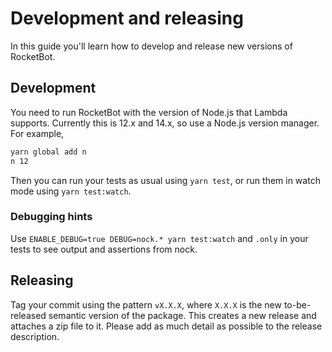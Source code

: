 # Development and releasing

In this guide you'll learn how to develop and release new versions of RocketBot.

## Development

You need to run RocketBot with the version of Node.js that Lambda supports. Currently this is 12.x and 14.x, so use a Node.js version manager. For example,

```bash
yarn global add n
n 12
```

Then you can run your tests as usual using `yarn test`, or run them in watch mode using `yarn test:watch`.

### Debugging hints

Use `ENABLE_DEBUG=true DEBUG=nock.* yarn test:watch` and `.only` in your tests to see output and assertions from nock.

## Releasing

Tag your commit using the pattern `vX.X.X`, where `X.X.X` is the new to-be-released semantic version of the package. This creates a new release and attaches a zip file to it. Please add as much detail as possible to the release description.

